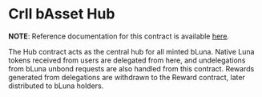 # Crll bAsset Hub  <!-- omit in toc -->

**NOTE**: Reference documentation for this contract is available [here](https://crll-protocol.gitbook.io/crll/bluna/hub).

The Hub contract acts as the central hub for all minted bLuna. Native Luna tokens received from users are delegated from here, and undelegations from bLuna unbond requests are also handled from this contract. Rewards generated from delegations are withdrawn to the Reward contract, later distributed to bLuna holders.
